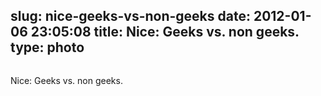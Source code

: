 slug: nice-geeks-vs-non-geeks
date: 2012-01-06 23:05:08
title: Nice: Geeks vs. non geeks.
type: photo
---

<a href="https://plus.google.com/102451193315916178828/posts/MGxauXypb1Y"><img src="{{@asset.url swerner/tumblr/2012-01-06-nice-geeks-vs-non-geeks-497a210c37.png}}" alt=""/></a>

Nice: Geeks vs. non geeks.
